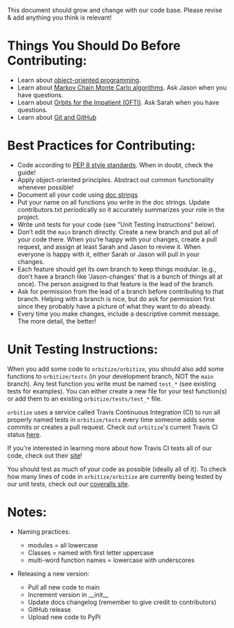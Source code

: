 This document should grow and change with our code base. Please revise & add anything you think is relevant!

# Things You Should Do Before Contributing:

- Learn about [object-oriented programming](http://www.voidspace.org.uk/python/articles/OOP.shtml). 
- Learn about [Markov Chain Monte Carlo algorithms](https://jeremykun.com/2015/04/06/markov-chain-monte-carlo-without-all-the-bullshit/). Ask Jason when you have questions.
- Learn about [Orbits for the Impatient (OFTI)](http://adsabs.harvard.edu/abs/2017AJ....153..229B). Ask Sarah when you have questions.
- Learn about [Git and GitHub](https://product.hubspot.com/blog/git-and-github-tutorial-for-beginners)


# Best Practices for Contributing:

- Code according to [PEP 8 style standards](https://www.python.org/dev/peps/pep-0008/). When in doubt, check the guide!
- Apply object-oriented principles. Abstract out common functionality whenever possible!
- Document all your code using [doc strings](http://sphinxcontrib-napoleon.readthedocs.io/en/latest/example_google.html)
- Put your name on all functions you write in the doc strings. Update contributors.txt periodically so it accurately summarizes your role in the project.
- Write unit tests for your code (see "Unit Testing Instructions" below).
- Don’t edit the `main` branch directly. Create a new branch and put all of your code there. When you’re happy with your changes, create a pull request, and assign at least Sarah and Jason to review it. When everyone is happy with it, either Sarah or Jason will pull in your changes.
- Each feature should get its own branch to keep things modular. (e.g., don't have a branch like 'Jason-changes' that is a bunch of things all at once). The person assigned to that feature is the lead of the branch.
- Ask for permission from the lead of a branch before contributing to that branch. Helping with a branch is nice, but do ask for permission first since they probably have a picture of what they want to do already. 
- Every time you make changes, include a descriptive commit message. The more detail, the better!

# Unit Testing Instructions:

When you add some code to `orbitize/orbitize`, you should also add some functions to `orbitize/tests` (in your development branch, NOT the `main` branch). Any test function you write must be named `test_*` (see existing tests for examples). You can either create a new file for your test function(s) or add them to an existing `orbitize/tests/test_*` file. 

`orbitize` uses a service called Travis Continuous Integration (CI) to run all properly named tests in `orbitize/tests` every time someone adds some commits or creates a pull request. Check out `orbitize`'s current Travis CI status [here](https://travis-ci.org/sblunt/orbitize). 

If you're interested in learning more about how Travis CI tests all of our code, check out their [site](https://docs.travis-ci.com/user/getting-started/)!

You should test as much of your code as possible (ideally all of it). To check how many lines of code in `orbitize/orbitize` are currently being tested by our unit tests, check out our [coveralls site](https://coveralls.io/github/sblunt/orbitize).

# Notes:

- Naming practices:
    - modules = all lowercase 
    - Classes = named with first letter uppercase 
    - multi-word function names = lowercase with underscores
    
- Releasing a new version:
    - Pull all new code to main
    - Increment version in \_\_init\_\_
    - Update docs changelog (remember to give credit to contributors)
    - GitHub release
    - Upload new code to PyPi
    
